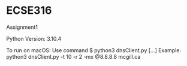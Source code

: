 # ECSE316
Assignment1

Python Version: 3.10.4

To run on macOS:
    Use command $ python3 dnsClient.py [...]
    Example: python3 dnsClient.py -t 10 -r 2 -mx @8.8.8.8 mcgill.ca
